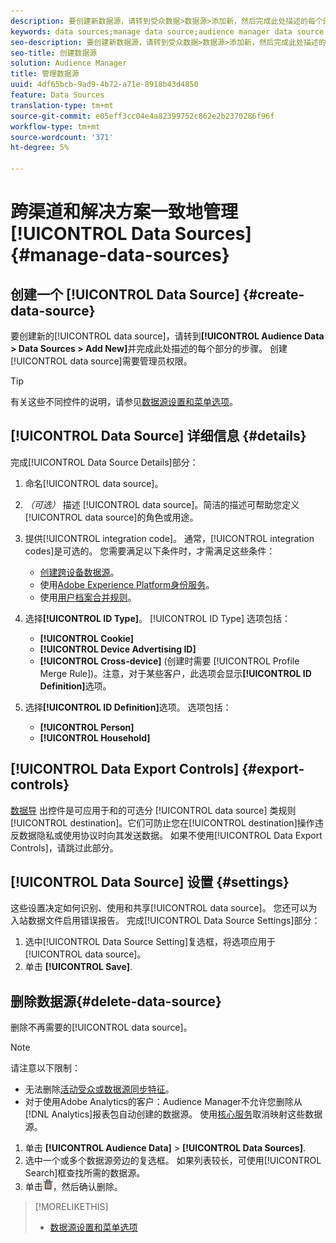 ```yaml
---
description: 要创建新数据源，请转到受众数据>数据源>添加新，然后完成此处描述的每个部分的步骤。 创建数据源需要管理员权限。
keywords: data sources;manage data source;audience manager data source
seo-description: 要创建新数据源，请转到受众数据>数据源>添加新，然后完成此处描述的每个部分的步骤。 创建数据源需要管理员权限。
seo-title: 创建数据源
solution: Audience Manager
title: 管理数据源
uuid: 4df65bcb-9ad9-4b72-a71e-8918b43d4850
feature: Data Sources
translation-type: tm+mt
source-git-commit: e05eff3cc04e4a82399752c862e2b2370286f96f
workflow-type: tm+mt
source-wordcount: '371'
ht-degree: 5%

---
```



# 跨渠道和解决方案一致地管理 [!UICONTROL Data Sources] {#manage-data-sources}

## 创建一个 [!UICONTROL Data Source] {#create-data-source}

要创建新的[!UICONTROL data source]，请转到&#x200B;**[!UICONTROL Audience Data > Data Sources > Add New]**&#x200B;并完成此处描述的每个部分的步骤。 创建[!UICONTROL data source]需要管理员权限。

<!-- create-datasource.xml -->

>[!TIP]
>
>有关这些不同控件的说明，请参见[数据源设置和菜单选项](../features/datasources-list-and-settings.md#settings-menu-options)。

## [!UICONTROL Data Source] 详细信息 {#details}

完成[!UICONTROL Data Source Details]部分：

1. 命名[!UICONTROL data source]。
1. *（可选）* 描述 [!UICONTROL data source]。简洁的描述可帮助您定义[!UICONTROL data source]的角色或用途。
1. 提供[!UICONTROL integration code]。 通常，[!UICONTROL integration codes]是可选的。 您需要满足以下条件时，才需满足这些条件：

   * [创建跨设备数据源](../features/profile-merge-rules/merge-rules-start.md#create-data-source)。
   * 使用[Adobe Experience Platform身份服务](https://docs.adobe.com/content/help/zh-Hans/id-service/using/home.html)。
   * 使用[用户档案合并规则](../features/profile-merge-rules/merge-rules-start.md)。

1. 选择&#x200B;**[!UICONTROL ID Type]**。 [!UICONTROL ID Type] 选项包括：

   * **[!UICONTROL Cookie]**
   * **[!UICONTROL Device Advertising ID]**
   * **[!UICONTROL Cross-device]** (创建时需要 [!UICONTROL Profile Merge Rule])。注意，对于某些客户，此选项会显示&#x200B;**[!UICONTROL ID Definition]**&#x200B;选项。

1. 选择&#x200B;**[!UICONTROL ID Definition]**&#x200B;选项。 选项包括：

   * **[!UICONTROL Person]**
   * **[!UICONTROL Household]**

## [!UICONTROL Data Export Controls] {#export-controls}

[数据导](../features/data-export-controls.md) 出控件是可应用于和的可选分 [!UICONTROL data source] 类规则 [!UICONTROL destination]。它们可防止您在[!UICONTROL destination]操作违反数据隐私或使用协议时向其发送数据。 如果不使用[!UICONTROL Data Export Controls]，请跳过此部分。

## [!UICONTROL Data Source] 设置 {#settings}

这些设置决定如何识别、使用和共享[!UICONTROL data source]。 您还可以为入站数据文件启用错误报告。 完成[!UICONTROL Data Source Settings]部分：

1. 选中[!UICONTROL Data Source Setting]复选框，将选项应用于[!UICONTROL data source]。
2. 单击 **[!UICONTROL Save]**.

## 删除数据源{#delete-data-source}

<!-- t_datasource_delete.xml -->

删除不再需要的[!UICONTROL data source]。

>[!NOTE]
>
>请注意以下限制：
>
>* 无法删除[活动受众或数据源同步特征](../features/traits/client-activity-synced-audience-traits.md)。
>* 对于使用Adobe Analytics的客户：Audience Manager不允许您删除从[!DNL Analytics]报表包自动创建的数据源。 使用[核心服务](https://docs.adobe.com/content/help/en/core-services/interface/about-core-services/core-services-landing.html)取消映射这些数据源。


1. 单击 **[!UICONTROL Audience Data]** > **[!UICONTROL Data Sources]**.
1. 选中一个或多个数据源旁边的复选框。
如果列表较长，可使用[!UICONTROL Search]框查找所需的数据源。
1. 单击![](assets/icon_trash.png)，然后确认删除。


>[!MORELIKETHIS]
>
>* [数据源设置和菜单选项](../features/datasources-list-and-settings.md#settings-menu-options)